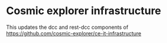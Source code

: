 # Cosmic explorer infrastructure

This updates the dcc and rest-dcc components of https://github.com/cosmic-explorer/ce-it-infrastructure
